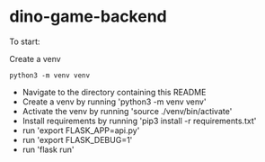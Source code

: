# dino-game-backend

To start:

Create a venv
```
python3 -m venv venv

```

- Navigate to the directory containing this README
- Create a venv by running 'python3 -m venv venv'
- Activate the venv by running 'source ./venv/bin/activate'
- Install requirements by running 'pip3 install -r requirements.txt'
- run 'export FLASK_APP=api.py'
- run 'export FLASK_DEBUG=1'
- run 'flask run'

